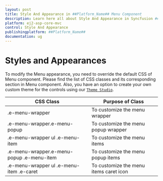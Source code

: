 ```yaml
---
layout: post
title: Style And Appearance in ##Platform_Name## Menu Component
description: Learn here all about Style And Appearance in Syncfusion ##Platform_Name## Menu component of Syncfusion Essential JS 2 and more.
platform: ej2-asp-core-mvc
control: Style And Appearance
publishingplatform: ##Platform_Name##
documentation: ug
---
```



# Styles and Appearances

To modify the Menu appearance, you need to override the default CSS of Menu component. Please find the list of CSS classes and its corresponding section in Menu component. Also, you have an option to create your own custom theme for the controls using our [`Theme Studio`](https://ej2.syncfusion.com/themestudio/?theme=material).

CSS Class | Purpose of Class
-----|-----
|.e-menu-wrapper|To customize the menu wrapper
|.e-menu-wrapper.e-menu-popup|To customize the menu popup wrapper
|.e-menu-wrapper ul .e-menu-item|To customize the menu items
|.e-menu-wrapper.e-menu-popup .e-menu-item|To customize the menu popup items
|.e-menu-wrapper ul .e-menu-item .e-caret|To customize the menu items caret icon